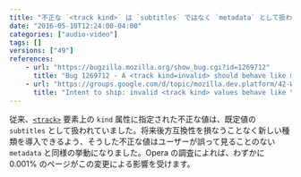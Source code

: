 ```yaml
---
title: "不正な `<track kind>` は `subtitles` ではなく `metadata` として扱われます"
date: "2016-05-10T12:24:00-04:00"
categories: ["audio-video"]
tags: []
versions: ["49"]
references:
    - url: "https://bugzilla.mozilla.org/show_bug.cgi?id=1269712"
      title: "Bug 1269712 - A <track kind=invalid> should behave like metadata, not subtitles"
    - url: "https://groups.google.com/d/topic/mozilla.dev.platform/42-W463M4Ig/discussion"
      title: "Intent to ship: invalid <track kind> values behave like \"metadata\", not \"subtitles\""
---
```

従来、[`<track>`](https://developer.mozilla.org/ja/docs/Web/HTML/Element/track) 要素上の `kind` 属性に指定された不正な値は、既定値の `subtitles` として扱われていました。将来後方互換性を損なうことなく新しい種類を導入できるよう、そうした不正な値はユーザーが誤って見ることのない `metadata` と同様の挙動になりました。Opera の調査によれば、わずかに 0.001% のページがこの変更による影響を受けます。
